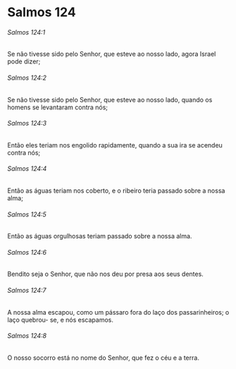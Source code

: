 # Salmos 124

###### Salmos 124:1

Se não tivesse sido pelo Senhor, que esteve ao nosso lado, agora Israel pode dizer;

###### Salmos 124:2

Se não tivesse sido pelo Senhor, que esteve ao nosso lado, quando os homens se levantaram contra nós;

###### Salmos 124:3

Então eles teriam nos engolido rapidamente, quando a sua ira se acendeu contra nós;

###### Salmos 124:4

Então as águas teriam nos coberto, e o ribeiro teria passado sobre a nossa alma;

###### Salmos 124:5

Então as águas orgulhosas teriam passado sobre a nossa alma.

###### Salmos 124:6

Bendito seja o Senhor, que não nos deu por presa aos seus dentes.

###### Salmos 124:7

A nossa alma escapou, como um pássaro fora do laço dos passarinheiros; o laço quebrou- se, e nós escapamos.

###### Salmos 124:8

O nosso socorro está no nome do Senhor, que fez o céu e a terra.

